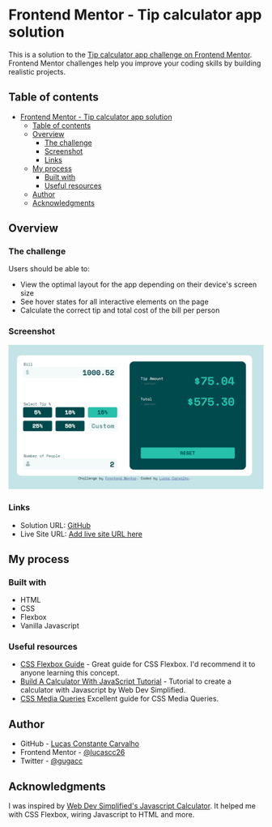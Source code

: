 # Frontend Mentor - Tip calculator app solution

This is a solution to the [Tip calculator app challenge on Frontend Mentor](https://www.frontendmentor.io/challenges/tip-calculator-app-ugJNGbJUX). Frontend Mentor challenges help you improve your coding skills by building realistic projects.

## Table of contents

- [Frontend Mentor - Tip calculator app solution](#frontend-mentor---tip-calculator-app-solution)
  - [Table of contents](#table-of-contents)
  - [Overview](#overview)
    - [The challenge](#the-challenge)
    - [Screenshot](#screenshot)
    - [Links](#links)
  - [My process](#my-process)
    - [Built with](#built-with)
    - [Useful resources](#useful-resources)
  - [Author](#author)
  - [Acknowledgments](#acknowledgments)

## Overview

### The challenge

Users should be able to:

- View the optimal layout for the app depending on their device's screen size
- See hover states for all interactive elements on the page
- Calculate the correct tip and total cost of the bill per person

### Screenshot

![Tip Calculator - Desktop version](./images/screenshot-desktop.png)

### Links

- Solution URL: [GitHub](https://github.com/lucascc26/frontendmentor-01-tip_calculator)
- Live Site URL: [Add live site URL here](https://your-live-site-url.com)

## My process

### Built with

- HTML
- CSS
- Flexbox
- Vanilla Javascript

### Useful resources

- [CSS Flexbox Guide](https://css-tricks.com/snippets/css/a-guide-to-flexbox/) - Great guide for CSS Flexbox. I'd recommend it to anyone learning this concept.
- [Build A Calculator With JavaScript Tutorial](https://www.youtube.com/watch?v=j59qQ7YWLxw) - Tutorial to create a calculator with Javascript by Web Dev Simplified.
- [CSS Media Queries](https://css-tricks.com/a-complete-guide-to-css-media-queries/) Excellent guide for CSS Media Queries.

## Author

- GitHub - [Lucas Constante Carvalho](https://github.com/lucascc26)
- Frontend Mentor - [@lucascc26](https://www.frontendmentor.io/profile/lucascc26)
- Twitter - [@gugacc](https://www.twitter.com/gugacc)

## Acknowledgments

I was inspired by [Web Dev Simplified's Javascript Calculator](https://github.com/WebDevSimplified/Vanilla-JavaScript-Calculator). It helped me with CSS Flexbox, wiring Javascript to HTML and more.
